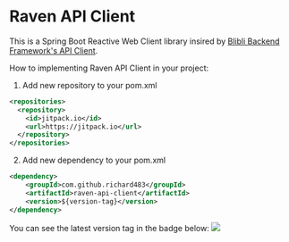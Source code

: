 # Raven API Client

This is a Spring Boot Reactive Web Client library insired
by [Blibli Backend Framework's API Client](https://github.com/bliblidotcom/blibli-backend-framework/tree/master/blibli-backend-framework-api-client).


How to implementing Raven API Client in your project:

1. Add new repository to your pom.xml
```xml
<repositories>
  <repository>
    <id>jitpack.io</id>
    <url>https://jitpack.io</url>
  </repository>
</repositories>
```

2. Add new dependency to your pom.xml
```xml
<dependency>
    <groupId>com.github.richard483</groupId>
    <artifactId>raven-api-client</artifactId>
    <version>${version-tag}</version>
</dependency>
```

You can see the latest version tag in the badge below:
[![](https://jitpack.io/v/richard483/raven-api-client.svg)](https://jitpack.io/#richard483/raven-api-client)